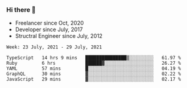 ### Hi there 👋

- Freelancer since Oct, 2020
- Developer since July, 2017
- Structral Engineer since July, 2012

<!--START_SECTION:waka-->
```text
Week: 23 July, 2021 - 29 July, 2021

TypeScript   14 hrs 9 mins   ███████████████▒░░░░░░░░░   61.97 % 
Ruby         6 hrs           ██████▓░░░░░░░░░░░░░░░░░░   26.27 % 
YAML         57 mins         █░░░░░░░░░░░░░░░░░░░░░░░░   04.19 % 
GraphQL      30 mins         ▓░░░░░░░░░░░░░░░░░░░░░░░░   02.22 % 
JavaScript   29 mins         ▓░░░░░░░░░░░░░░░░░░░░░░░░   02.17 % 
```
<!--END_SECTION:waka-->
